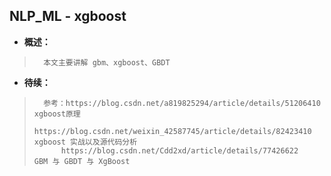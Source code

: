 ## NLP_ML - xgboost
- **概述：**
>       本文主要讲解 gbm、xgboost、GBDT
>
>
>
>
>
>
>
>
>
>
>
>
>
>
>
>

- **待续：**
>       参考：https://blog.csdn.net/a819825294/article/details/51206410    xgboost原理
>           https://blog.csdn.net/weixin_42587745/article/details/82423410      xgboost 实战以及源代码分析
>           https://blog.csdn.net/Cdd2xd/article/details/77426622   GBM 与 GBDT 与 XgBoost
>
>
>
>
>
>
>
>
>
>
>
>
>
>
>
>
>
